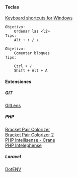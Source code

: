 #### Teclas
[Keyboard shortcuts for Windows](https://code.visualstudio.com/shortcuts/keyboard-shortcuts-windows.pdf)  
~~~~ 
Objetivo:
    Ordenar las <li>
Tips:
    Alt + ↑ / ↓
~~~~

~~~~ 
Objetivo:
    Comentar bloques
Tips:

    Ctrl + /
    Shift + Alt + A
~~~~

#### Extensiones

##### GIT
[GitLens](https://gitlens.amod.io/)  
##### PHP
[Bracket Pair Colorizer](https://marketplace.visualstudio.com/items?itemName=CoenraadS.bracket-pair-colorizer)  
[Bracket Pair Colorizer 2](https://marketplace.visualstudio.com/items?itemName=CoenraadS.bracket-pair-colorizer-2)  
[PHP Intellisense - Crane](https://marketplace.visualstudio.com/items?itemName=HvyIndustries.crane)  
[PHP Intelephense](https://marketplace.visualstudio.com/items?itemName=bmewburn.vscode-intelephense-client)  
##### Laravel
[DotENV](https://marketplace.visualstudio.com/items?itemName=mikestead.dotenv)
